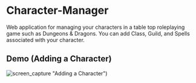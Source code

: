 # Character-Manager
Web application for managing your characters in a table top roleplaying game such as Dungeons & Dragons.
You can add Class, Guild, and Spells associated with your character.

## Demo (Adding a Character)
![screen_capture](https://ibb.co/M5PfJMB) "Adding a Character")
